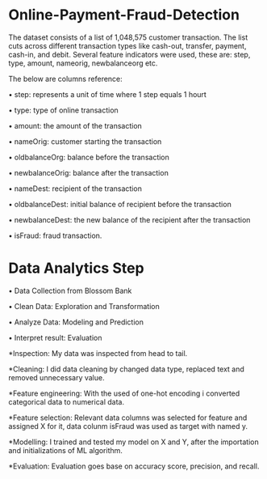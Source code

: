 # Online-Payment-Fraud-Detection
The dataset consists of a list of  1,048,575 customer transaction. The list cuts across different transaction types like cash-out, transfer, payment, cash-in, and debit. 
Several feature indicators were used, these are: step, type, amount, nameorig, newbalanceorg etc.

The below are columns reference:

• step: represents a unit of time where 1 step equals 1 hourt

• type: type of online transaction

• amount: the amount of the transaction

• nameOrig: customer starting the transaction

• oldbalanceOrg: balance before the transaction

• newbalanceOrig: balance after the transaction

• nameDest: recipient of the transaction

• oldbalanceDest: initial balance of recipient before the transaction

• newbalanceDest: the new balance of the recipient after the transaction

• isFraud: fraud transaction.

# Data Analytics Step 

• Data Collection from Blossom Bank

• Clean Data: Exploration and Transformation

• Analyze Data: Modeling and Prediction

• Interpret result: Evaluation

*Inspection: My data was inspected from head to tail.

*Cleaning: I did data cleaning by changed data type, replaced text and removed unnecessary value.

*Feature engineering: With the used of one-hot encoding i converted categorical data to numerical data.

*Feature selection: Relevant data columns was selected for feature and assigned X for it, data colunm isFraud was used as target with named y.

*Modelling: I trained and tested my model on X and Y, after the importation and initializations of ML algorithm.

*Evaluation: Evaluation goes base on accuracy score, precision, and recall.

